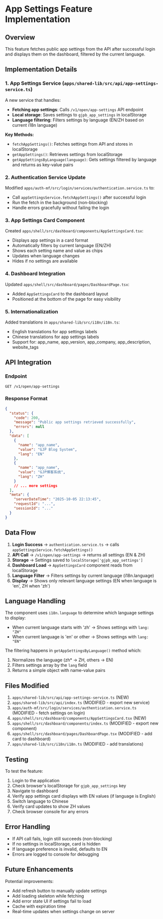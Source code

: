 # App Settings Feature Implementation

## Overview
This feature fetches public app settings from the API after successful login and displays them on the dashboard, filtered by the current language.

## Implementation Details

### 1. App Settings Service (`apps/shared-lib/src/api/app-settings-service.ts`)
A new service that handles:
- **Fetching app settings**: Calls `/v1/open/app-settings` API endpoint
- **Local storage**: Saves settings to `gjpb_app_settings` in localStorage
- **Language filtering**: Filters settings by language (EN/ZH based on current i18n language)

**Key Methods:**
- `fetchAppSettings()`: Fetches settings from API and stores in localStorage
- `getAppSettings()`: Retrieves settings from localStorage
- `getAppSettingsByLanguage(language)`: Gets settings filtered by language and returns as key-value pairs

### 2. Authentication Service Update
Modified `apps/auth-mf/src/login/services/authentication.service.ts` to:
- Call `appSettingsService.fetchAppSettings()` after successful login
- Run the fetch in the background (non-blocking)
- Handle errors gracefully without failing the login

### 3. App Settings Card Component
Created `apps/shell/src/dashboard/components/AppSettingsCard.tsx`:
- Displays app settings in a card format
- Automatically filters by current language (EN/ZH)
- Shows each setting name and value as chips
- Updates when language changes
- Hides if no settings are available

### 4. Dashboard Integration
Updated `apps/shell/src/dashboard/pages/DashboardPage.tsx`:
- Added `AppSettingsCard` to the dashboard layout
- Positioned at the bottom of the page for easy visibility

### 5. Internationalization
Added translations in `apps/shared-lib/src/i18n/i18n.ts`:
- English translations for app settings labels
- Chinese translations for app settings labels
- Support for: app_name, app_version, app_company, app_description, website_tags

## API Integration

### Endpoint
```
GET /v1/open/app-settings
```

### Response Format
```json
{
  "status": {
    "code": 200,
    "message": "Public app settings retrieved successfully",
    "errors": null
  },
  "data": [
    {
      "name": "app_name",
      "value": "GJP Blog System",
      "lang": "EN"
    },
    {
      "name": "app_name",
      "value": "GJP博客系统",
      "lang": "ZH"
    }
    // ... more settings
  ],
  "meta": {
    "serverDateTime": "2025-10-05 22:13:45",
    "requestId": "...",
    "sessionId": "..."
  }
}
```

## Data Flow

1. **Login Success** → `authentication.service.ts` → calls `appSettingsService.fetchAppSettings()`
2. **API Call** → `/v1/open/app-settings` → returns all settings (EN & ZH)
3. **Storage** → Settings saved to `localStorage['gjpb_app_settings']`
4. **Dashboard Load** → `AppSettingsCard` component reads from localStorage
5. **Language Filter** → Filters settings by current language (i18n.language)
6. **Display** → Shows only relevant language settings (EN when language is 'en', ZH when 'zh')

## Language Handling

The component uses `i18n.language` to determine which language settings to display:
- When current language starts with 'zh' → Shows settings with `lang: "ZH"`
- When current language is 'en' or other → Shows settings with `lang: "EN"`

The filtering happens in `getAppSettingsByLanguage()` method which:
1. Normalizes the language (zh* → ZH, others → EN)
2. Filters settings array by the `lang` field
3. Returns a simple object with name-value pairs

## Files Modified

1. `apps/shared-lib/src/api/app-settings-service.ts` (NEW)
2. `apps/shared-lib/src/api/index.ts` (MODIFIED - export new service)
3. `apps/auth-mf/src/login/services/authentication.service.ts` (MODIFIED - fetch settings on login)
4. `apps/shell/src/dashboard/components/AppSettingsCard.tsx` (NEW)
5. `apps/shell/src/dashboard/components/index.ts` (MODIFIED - export new component)
6. `apps/shell/src/dashboard/pages/DashboardPage.tsx` (MODIFIED - add card to dashboard)
7. `apps/shared-lib/src/i18n/i18n.ts` (MODIFIED - add translations)

## Testing

To test the feature:
1. Login to the application
2. Check browser's localStorage for `gjpb_app_settings` key
3. Navigate to dashboard
4. Verify app settings card displays with EN values (if language is English)
5. Switch language to Chinese
6. Verify card updates to show ZH values
7. Check browser console for any errors

## Error Handling

- If API call fails, login still succeeds (non-blocking)
- If no settings in localStorage, card is hidden
- If language preference is invalid, defaults to EN
- Errors are logged to console for debugging

## Future Enhancements

Potential improvements:
- Add refresh button to manually update settings
- Add loading skeleton while fetching
- Add error state UI if settings fail to load
- Cache with expiration time
- Real-time updates when settings change on server
